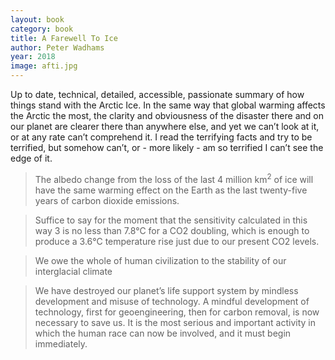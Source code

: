 ```yaml
---
layout: book
category: book
title: A Farewell To Ice
author: Peter Wadhams
year: 2018
image: afti.jpg
---
```

Up to date, technical, detailed, accessible, passionate summary of how things stand with the Arctic Ice.  In the same way that global warming affects the Arctic the most, the clarity and obviousness of the disaster there and on our planet are clearer there than anywhere else, and yet we can’t look at it, or at any rate can’t comprehend it.  I read the terrifying facts and try to be terrified, but somehow can’t, or - more likely - am so terrified I can’t see the edge of it.

> The albedo change from the loss of the last 4 million km<sup>2</sup> of ice will have the same warming effect on the Earth as the last twenty-five years of carbon dioxide emissions.

> Suffice to say for the moment that the sensitivity calculated in this way 3 is no less than 7.8&deg;C for a CO2 doubling, which is enough to produce a 3.6&deg;C temperature rise just due to our present CO2 levels.

> We owe the whole of human civilization to the stability of our interglacial climate

> We have destroyed our planet’s life support system by mindless development and misuse of technology. A mindful development of technology, first for geoengineering, then for carbon removal, is now necessary to save us. It is the most serious and important activity in which the human race can now be involved, and it must begin immediately.

